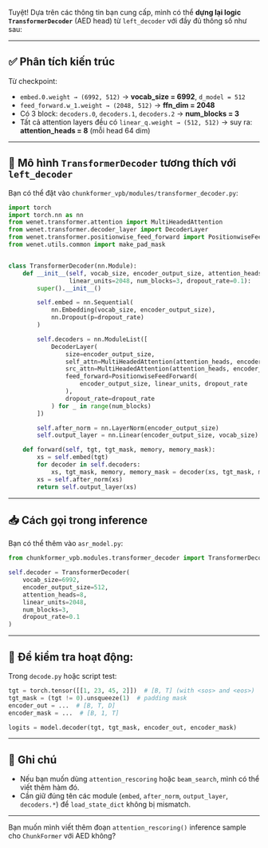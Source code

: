 Tuyệt! Dựa trên các thông tin bạn cung cấp, mình có thể **dựng lại logic `TransformerDecoder`** (AED head) từ `left_decoder` với đầy đủ thông số như sau:

---

## ✅ Phân tích kiến trúc

Từ checkpoint:

* `embed.0.weight → (6992, 512)` → **vocab\_size = 6992**, `d_model = 512`
* `feed_forward.w_1.weight → (2048, 512)` → **ffn\_dim = 2048**
* Có 3 block: `decoders.0`, `decoders.1`, `decoders.2` → **num\_blocks = 3**
* Tất cả attention layers đều có `linear_q.weight → (512, 512)` → suy ra: **attention\_heads = 8** (mỗi head 64 dim)

---

## 🧩 Mô hình `TransformerDecoder` tương thích với `left_decoder`

Bạn có thể đặt vào `chunkformer_vpb/modules/transformer_decoder.py`:

```python
import torch
import torch.nn as nn
from wenet.transformer.attention import MultiHeadedAttention
from wenet.transformer.decoder_layer import DecoderLayer
from wenet.transformer.positionwise_feed_forward import PositionwiseFeedForward
from wenet.utils.common import make_pad_mask


class TransformerDecoder(nn.Module):
    def __init__(self, vocab_size, encoder_output_size, attention_heads=8,
                 linear_units=2048, num_blocks=3, dropout_rate=0.1):
        super().__init__()

        self.embed = nn.Sequential(
            nn.Embedding(vocab_size, encoder_output_size),
            nn.Dropout(p=dropout_rate)
        )

        self.decoders = nn.ModuleList([
            DecoderLayer(
                size=encoder_output_size,
                self_attn=MultiHeadedAttention(attention_heads, encoder_output_size, dropout_rate),
                src_attn=MultiHeadedAttention(attention_heads, encoder_output_size, dropout_rate),
                feed_forward=PositionwiseFeedForward(
                    encoder_output_size, linear_units, dropout_rate
                ),
                dropout_rate=dropout_rate
            ) for _ in range(num_blocks)
        ])

        self.after_norm = nn.LayerNorm(encoder_output_size)
        self.output_layer = nn.Linear(encoder_output_size, vocab_size)

    def forward(self, tgt, tgt_mask, memory, memory_mask):
        xs = self.embed(tgt)
        for decoder in self.decoders:
            xs, tgt_mask, memory, memory_mask = decoder(xs, tgt_mask, memory, memory_mask)
        xs = self.after_norm(xs)
        return self.output_layer(xs)
```

---

## 📥 Cách gọi trong inference

Bạn có thể thêm vào `asr_model.py`:

```python
from chunkformer_vpb.modules.transformer_decoder import TransformerDecoder

self.decoder = TransformerDecoder(
    vocab_size=6992,
    encoder_output_size=512,
    attention_heads=8,
    linear_units=2048,
    num_blocks=3,
    dropout_rate=0.1
)
```

---

## 🧪 Để kiểm tra hoạt động:

Trong `decode.py` hoặc script test:

```python
tgt = torch.tensor([[1, 23, 45, 2]])  # [B, T] (with <sos> and <eos>)
tgt_mask = (tgt != 0).unsqueeze(1)  # padding mask
encoder_out = ...  # [B, T, D]
encoder_mask = ...  # [B, 1, T]

logits = model.decoder(tgt, tgt_mask, encoder_out, encoder_mask)
```

---

## 📌 Ghi chú

* Nếu bạn muốn dùng `attention_rescoring` hoặc `beam_search`, mình có thể viết thêm hàm đó.
* Cần giữ đúng tên các module (`embed`, `after_norm`, `output_layer`, `decoders.*`) để `load_state_dict` không bị mismatch.

---

Bạn muốn mình viết thêm đoạn `attention_rescoring()` inference sample cho `ChunkFormer` với AED không?
